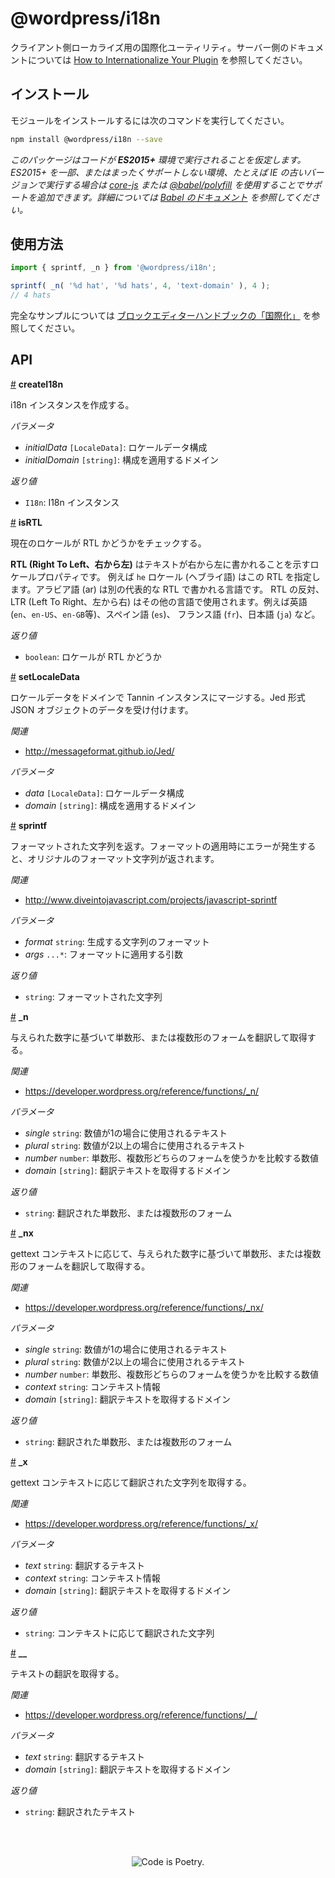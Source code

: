 <!-- 
# Internationalization (i18n)
 -->
# @wordpress/i18n

<!-- 
Internationalization utilities for client-side localization. See [How to Internationalize Your Plugin](https://developer.wordpress.org/plugins/internationalization/how-to-internationalize-your-plugin/) for server-side documentation.
 -->
クライアント側ローカライズ用の国際化ユーティリティ。サーバー側のドキュメントについては [How to Internationalize Your Plugin](https://developer.wordpress.org/plugins/internationalization/how-to-internationalize-your-plugin/) を参照してください。

<!-- 
## Installation

Install the module:
 -->
## インストール

モジュールをインストールするには次のコマンドを実行してください。

```bash
npm install @wordpress/i18n --save
```
<!-- 
_This package assumes that your code will run in an **ES2015+** environment. If you're using an environment that has limited or no support for ES2015+ such as lower versions of IE then using [core-js](https://github.com/zloirock/core-js) or [@babel/polyfill](https://babeljs.io/docs/en/next/babel-polyfill) will add support for these methods. Learn more about it in [Babel docs](https://babeljs.io/docs/en/next/caveats)._
 -->
_このパッケージはコードが **ES2015+** 環境で実行されることを仮定します。ES2015+ を一部、またはまったくサポートしない環境、たとえば IE の古いバージョンで実行する場合は [core-js](https://github.com/zloirock/core-js) または [@babel/polyfill](https://babeljs.io/docs/en/next/babel-polyfill) を使用することでサポートを追加できます。詳細については [Babel のドキュメント](https://babeljs.io/docs/en/next/caveats) を参照してください。_

<!-- 
## Usage
 -->
## 使用方法

```js
import { sprintf, _n } from '@wordpress/i18n';

sprintf( _n( '%d hat', '%d hats', 4, 'text-domain' ), 4 );
// 4 hats
```
<!-- 
For a complete example, see the [Internationalization section of the Block Editor Handbook](https://developer.wordpress.org/block-editor/developers/internationalization/).
 -->

完全なサンプルについては [ブロックエディターハンドブックの「国際化」](https://ja.wordpress.org/team/handbook/block-editor/developers/internationalization/) を参照してください。

## API

<!-- START TOKEN(Autogenerated API docs) -->

<a name="createI18n" href="#createI18n">#</a> **createI18n**
<!-- 
Create an i18n instance

_Parameters_

-   _initialData_ `[LocaleData]`: Locale data configuration.
-   _initialDomain_ `[string]`: Domain for which configuration applies.

_Returns_

-   `I18n`: I18n instance
 -->
i18n インスタンスを作成する。

_パラメータ_

-   _initialData_ `[LocaleData]`: ロケールデータ構成
-   _initialDomain_ `[string]`: 構成を適用するドメイン

_返り値_

-   `I18n`: I18n インスタンス

<a name="isRTL" href="#isRTL">#</a> **isRTL**
<!-- 
Check if current locale is RTL.

**RTL (Right To Left)** is a locale property indicating that text is written from right to left.
For example, the `he` locale (for Hebrew) specifies right-to-left. Arabic (ar) is another common
language written RTL. The opposite of RTL, LTR (Left To Right) is used in other languages,
including English (`en`, `en-US`, `en-GB`, etc.), Spanish (`es`), and French (`fr`).

_Returns_

-   `boolean`: Whether locale is RTL.
 -->
現在のロケールが RTL かどうかをチェックする。

**RTL (Right To Left、右から左)** はテキストが右から左に書かれることを示すロケールプロパティです。
例えば `he` ロケール (ヘブライ語) はこの RTL を指定します。アラビア語 (ar) は別の代表的な RTL で書かれる言語です。
RTL の反対、LTR (Left To Right、左から右) はその他の言語で使用されます。例えば英語 (`en`、`en-US`、`en-GB`等)、スペイン語 (`es`)、
フランス語 (`fr`)、日本語 (`ja`) など。

_返り値_

-   `boolean`: ロケールが RTL かどうか

<a name="setLocaleData" href="#setLocaleData">#</a> **setLocaleData**
<!-- 
Merges locale data into the Tannin instance by domain. Accepts data in a
Jed-formatted JSON object shape.

_Related_

-   <http://messageformat.github.io/Jed/>

_Parameters_

-   _data_ `[LocaleData]`: Locale data configuration.
-   _domain_ `[string]`: Domain for which configuration applies.
 -->
ロケールデータをドメインで Tannin インスタンスにマージする。Jed 形式 JSON オブジェクトのデータを受け付けます。

_関連_

-   <http://messageformat.github.io/Jed/>

_パラメータ_

-   _data_ `[LocaleData]`: ロケールデータ構成
-   _domain_ `[string]`: 構成を適用するドメイン

<a name="sprintf" href="#sprintf">#</a> **sprintf**
<!-- 
Returns a formatted string. If an error occurs in applying the format, the
original format string is returned.

_Related_

-   <http://www.diveintojavascript.com/projects/javascript-sprintf>

_Parameters_

-   _format_ `string`: The format of the string to generate.
-   _args_ `...*`: Arguments to apply to the format.

_Returns_

-   `string`: The formatted string.
 -->
フォーマットされた文字列を返す。フォーマットの適用時にエラーが発生すると、オリジナルのフォーマット文字列が返されます。

_関連_

-   <http://www.diveintojavascript.com/projects/javascript-sprintf>

_パラメータ_

-   _format_ `string`: 生成する文字列のフォーマット
-   _args_ `...*`: フォーマットに適用する引数

_返り値_

-   `string`: フォーマットされた文字列

<a name="_n" href="#_n">#</a> **\_n**
<!-- 
Translates and retrieves the singular or plural form based on the supplied
number.

_Related_

-   <https://developer.wordpress.org/reference/functions/_n/>

_Parameters_

-   _single_ `string`: The text to be used if the number is singular.
-   _plural_ `string`: The text to be used if the number is plural.
-   _number_ `number`: The number to compare against to use either the singular or plural form.
-   _domain_ `[string]`: Domain to retrieve the translated text.

_Returns_

-   `string`: The translated singular or plural form.
 -->
与えられた数字に基づいて単数形、または複数形のフォームを翻訳して取得する。

_関連_

-   <https://developer.wordpress.org/reference/functions/_n/>

_パラメータ_

-   _single_ `string`: 数値が1の場合に使用されるテキスト
-   _plural_ `string`: 数値が2以上の場合に使用されるテキスト
-   _number_ `number`: 単数形、複数形どちらのフォームを使うかを比較する数値
-   _domain_ `[string]`: 翻訳テキストを取得するドメイン

_返り値_

-   `string`: 翻訳された単数形、または複数形のフォーム

<a name="_nx" href="#_nx">#</a> **\_nx**
<!-- 
Translates and retrieves the singular or plural form based on the supplied
number, with gettext context.

_Related_

-   <https://developer.wordpress.org/reference/functions/_nx/>

_Parameters_

-   _single_ `string`: The text to be used if the number is singular.
-   _plural_ `string`: The text to be used if the number is plural.
-   _number_ `number`: The number to compare against to use either the singular or plural form.
-   _context_ `string`: Context information for the translators.
-   _domain_ `[string]`: Domain to retrieve the translated text.

_Returns_

-   `string`: The translated singular or plural form.
 -->
gettext コンテキストに応じて、与えられた数字に基づいて単数形、または複数形のフォームを翻訳して取得する。

_関連_

-   <https://developer.wordpress.org/reference/functions/_nx/>

_パラメータ_

-   _single_ `string`: 数値が1の場合に使用されるテキスト
-   _plural_ `string`: 数値が2以上の場合に使用されるテキスト
-   _number_ `number`: 単数形、複数形どちらのフォームを使うかを比較する数値
-   _context_ `string`: コンテキスト情報
-   _domain_ `[string]`: 翻訳テキストを取得するドメイン

_返り値_

-   `string`: 翻訳された単数形、または複数形のフォーム

<a name="_x" href="#_x">#</a> **\_x**
<!-- 
Retrieve translated string with gettext context.

_Related_

-   <https://developer.wordpress.org/reference/functions/_x/>

_Parameters_

-   _text_ `string`: Text to translate.
-   _context_ `string`: Context information for the translators.
-   _domain_ `[string]`: Domain to retrieve the translated text.

_Returns_

-   `string`: Translated context string without pipe.
 -->
gettext コンテキストに応じて翻訳された文字列を取得する。

_関連_

-   <https://developer.wordpress.org/reference/functions/_x/>

_パラメータ_

-   _text_ `string`: 翻訳するテキスト
-   _context_ `string`: コンテキスト情報
-   _domain_ `[string]`: 翻訳テキストを取得するドメイン

_返り値_

-   `string`: コンテキストに応じて翻訳された文字列

<a name="__" href="#__">#</a> **\_\_**
<!-- 
Retrieve the translation of text.

_Related_

-   <https://developer.wordpress.org/reference/functions/__/>

_Parameters_

-   _text_ `string`: Text to translate.
-   _domain_ `[string]`: Domain to retrieve the translated text.

_Returns_

-   `string`: Translated text.
 -->
テキストの翻訳を取得する。

_関連_

-   <https://developer.wordpress.org/reference/functions/__/>

_パラメータ_

-   _text_ `string`: 翻訳するテキスト
-   _domain_ `[string]`: 翻訳テキストを取得するドメイン

_返り値_

-   `string`: 翻訳されたテキスト


<!-- END TOKEN(Autogenerated API docs) -->

<br/><br/><p align="center"><img src="https://s.w.org/style/images/codeispoetry.png?1" alt="Code is Poetry." /></p>
